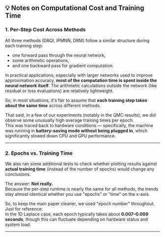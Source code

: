 ## 💡 Notes on Computational Cost and Training Time

### 1. Per-Step Cost Across Methods

All three methods (DRQI, IPMNN, DRM) follow a similar structure during each training step:  
- one forward pass through the neural network,  
- some arithmetic operations,  
- and one backward pass for gradient computation.

In practical applications, especially with larger networks used to improve approximation accuracy, **most of the computation time is spent inside the neural network itself**. The arithmetic calculations outside the network (like residual or loss evaluations) are relatively lightweight.

So, in most situations, it's fair to assume that **each training step takes about the same time** across different methods.

That said, in a few of our experiments (notably in the QMC results), we did observe some unusually high average training times per epoch.  
This was traced back to hardware conditions — specifically, the machine was running in **battery-saving mode without being plugged in**, which significantly slowed down CPU and GPU performance.

---

### 2. Epochs vs. Training Time

We also ran some additional tests to check whether plotting results against **actual training time** (instead of the number of epochs) would change any conclusions.  

The answer: **Not really.**  
Because the per-step runtime is nearly the same for all methods, the trends stay almost identical whether you use "epochs" or "time" on the x-axis.

So, to keep the main paper cleaner, we used "epoch number" throughout.  
Just for reference:  
In the 1D Laplace case, each epoch typically takes about **0.007–0.009 seconds**, though this can fluctuate depending on hardware status and system load.

---
